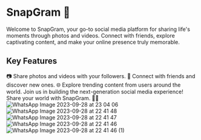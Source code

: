 # SnapGram 📸

Welcome to SnapGram, your go-to social media platform for sharing life's moments through photos and videos. Connect with friends, explore captivating content, and make your online presence truly memorable.

## Key Features

📷 Share photos and videos with your followers.
👥 Connect with friends and discover new ones.
🌐 Explore trending content from users around the world.
Join us in building the next-generation social media experience! Share your world with SnapGram. 📸🌟
![WhatsApp Image 2023-09-28 at 23 04 06](https://github.com/aspiringgarv/SnapGram/assets/119664030/6709541d-3543-4266-bb34-a23376bcbea6)
![WhatsApp Image 2023-09-28 at 22 41 48](https://github.com/aspiringgarv/SnapGram/assets/119664030/c13e6322-61db-4cca-8f0f-7e1a924930cd)
![WhatsApp Image 2023-09-28 at 22 41 47](https://github.com/aspiringgarv/SnapGram/assets/119664030/fd283477-03b8-4e76-aa1e-8e81264b4650)
![WhatsApp Image 2023-09-28 at 22 41 46](https://github.com/aspiringgarv/SnapGram/assets/119664030/efd8b15c-a735-468d-8b06-9af81247a5fb)
![WhatsApp Image 2023-09-28 at 22 41 46 (1)](https://github.com/aspiringgarv/SnapGram/assets/119664030/c4f7cf79-7d63-4395-9cc0-b935445ec3bf)
